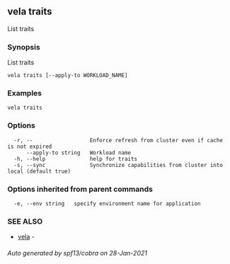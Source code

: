 ## vela traits

List traits

### Synopsis

List traits

```
vela traits [--apply-to WORKLOAD_NAME]
```

### Examples

```
vela traits
```

### Options

```
  -r, --                  Enforce refresh from cluster even if cache is not expired
      --apply-to string   Workload name
  -h, --help              help for traits
  -s, --sync              Synchronize capabilities from cluster into local (default true)
```

### Options inherited from parent commands

```
  -e, --env string   specify environment name for application
```

### SEE ALSO

* [vela](vela.md)	 - 

###### Auto generated by spf13/cobra on 28-Jan-2021
